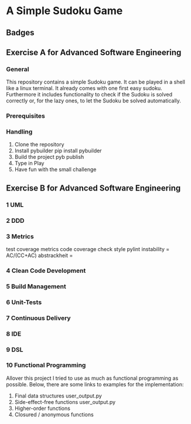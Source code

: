 # A Simple Sudoku Game
## Badges

## Exercise A for Advanced Software Engineering
### General

This repository contains a simple Sudoku game. It can be played in a shell like a linux terminal. 
It already comes with one first easy sudoku. Furthermore it includes functionality to check if the Sudoku is solved correctly or, for the lazy ones, to let the Sudoku be solved automatically.

### Prerequisites

### Handling
1. Clone the repository
2. Install pybuilder
pip install pybuilder
3. Build the project
pyb publish
4. Type in Play
5. Have fun with the small challenge

## Exercise B for Advanced Software Engineering
### 1 UML

### 2 DDD

### 3 Metrics
test coverage metrics
code coverage
check style
pylint
instability = AC/(CC+AC)
abstrackheit = 

### 4 Clean Code Development

### 5 Build Management

### 6 Unit-Tests

### 7 Continuous Delivery

### 8 IDE

### 9 DSL

### 10 Functional Programming

Allover this project I tried to use as much as functional programming as possible. Below, there are some links to examples for the implementation:
1. Final data structures user_output.py
2. Side-effect-free functions user_output.py
3. Higher-order functions
4. Closured / anonymous functions